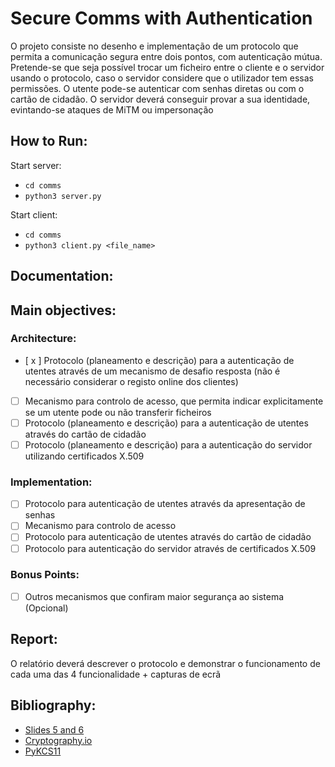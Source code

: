 # Secure Comms with Authentication

O projeto consiste no desenho e implementação de um protocolo que permita a comunicação segura entre dois pontos, com autenticação mútua. 
Pretende-se que seja possı́vel trocar um ficheiro entre o cliente e o servidor usando o protocolo, caso o servidor considere que o utilizador tem essas permissões.
O utente pode-se autenticar com senhas diretas ou com o cartão de cidadão.
O servidor deverá conseguir provar a sua identidade, evintando-se ataques de MiTM ou impersonação

## How to Run:
Start server: 
 * `cd comms`
 * `python3 server.py`

Start client: 
 * `cd comms`
 * `python3 client.py <file_name>`

## Documentation:


## Main objectives:

### Architecture:
- [ x ] Protocolo (planeamento e descrição) para a autenticação de utentes através de um mecanismo de desafio resposta (não é necessário considerar o registo online dos clientes)
- [  ] Mecanismo para controlo de acesso, que permita indicar explicitamente se um utente pode ou não transferir ficheiros
- [  ] Protocolo (planeamento e descrição) para a autenticação de utentes através do cartão de cidadão
- [  ] Protocolo (planeamento e descrição) para a autenticação do servidor utilizando certificados X.509

### Implementation:
- [  ] Protocolo para autenticação de utentes através da apresentação de senhas
- [  ] Mecanismo para controlo de acesso
- [  ] Protocolo para autenticação de utentes através do cartão de cidadão
- [  ] Protocolo para autenticação do servidor através de certificados X.509

### Bonus Points:
- [  ] Outros mecanismos que confiram maior segurança ao sistema (Opcional)

## Report:
O relatório deverá descrever o protocolo e demonstrar o funcionamento de cada uma das 4 funcionalidade + capturas de ecrã

## Bibliography:
 * [Slides 5 and 6](https://joao.barraca.pt/teaching/sio/2019/)
 * [Cryptography.io](https://cryptography.io)
 * [PyKCS11](https://github.com/LudovicRousseau/PyKCS11)